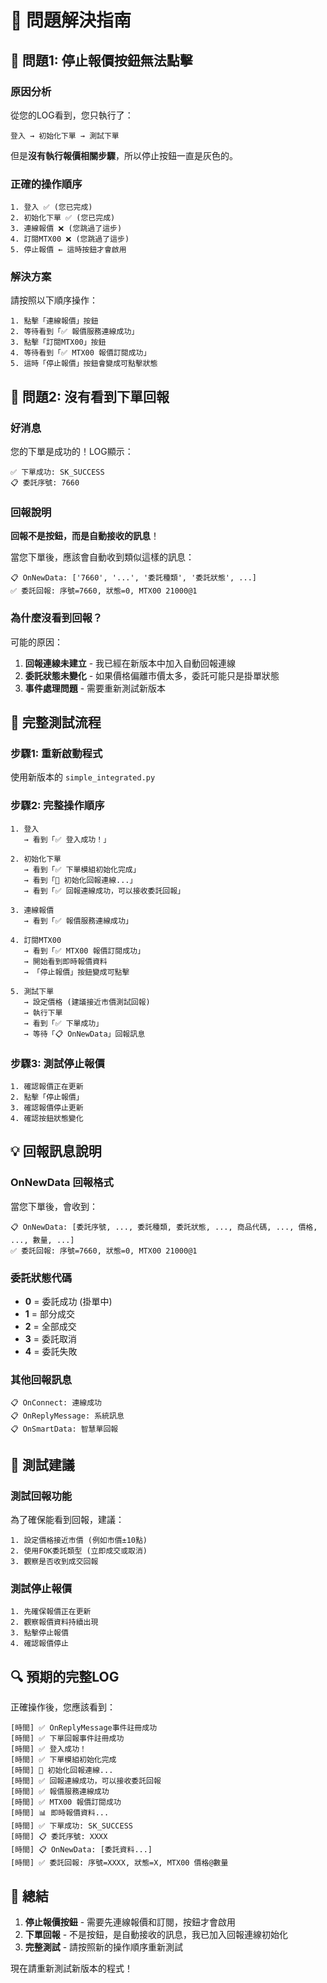 # 🔧 問題解決指南

## 🚨 **問題1: 停止報價按鈕無法點擊**

### **原因分析**
從您的LOG看到，您只執行了：
```
登入 → 初始化下單 → 測試下單
```

但是**沒有執行報價相關步驟**，所以停止按鈕一直是灰色的。

### **正確的操作順序**
```
1. 登入 ✅ (您已完成)
2. 初始化下單 ✅ (您已完成)
3. 連線報價 ❌ (您跳過了這步)
4. 訂閱MTX00 ❌ (您跳過了這步)
5. 停止報價 ← 這時按鈕才會啟用
```

### **解決方案**
請按照以下順序操作：
```
1. 點擊「連線報價」按鈕
2. 等待看到「✅ 報價服務連線成功」
3. 點擊「訂閱MTX00」按鈕  
4. 等待看到「✅ MTX00 報價訂閱成功」
5. 這時「停止報價」按鈕會變成可點擊狀態
```

## 🚨 **問題2: 沒有看到下單回報**

### **好消息**
您的下單是成功的！LOG顯示：
```
✅ 下單成功: SK_SUCCESS
📋 委託序號: 7660
```

### **回報說明**
**回報不是按鈕，而是自動接收的訊息**！

當您下單後，應該會自動收到類似這樣的訊息：
```
📋 OnNewData: ['7660', '...', '委託種類', '委託狀態', ...]
✅ 委託回報: 序號=7660, 狀態=0, MTX00 21000@1
```

### **為什麼沒看到回報？**
可能的原因：
1. **回報連線未建立** - 我已經在新版本中加入自動回報連線
2. **委託狀態未變化** - 如果價格偏離市價太多，委託可能只是掛單狀態
3. **事件處理問題** - 需要重新測試新版本

## 🔧 **完整測試流程**

### **步驟1: 重新啟動程式**
使用新版本的 `simple_integrated.py`

### **步驟2: 完整操作順序**
```
1. 登入
   → 看到「✅ 登入成功！」

2. 初始化下單  
   → 看到「✅ 下單模組初始化完成」
   → 看到「🔗 初始化回報連線...」
   → 看到「✅ 回報連線成功，可以接收委託回報」

3. 連線報價
   → 看到「✅ 報價服務連線成功」

4. 訂閱MTX00
   → 看到「✅ MTX00 報價訂閱成功」
   → 開始看到即時報價資料
   → 「停止報價」按鈕變成可點擊

5. 測試下單
   → 設定價格 (建議接近市價測試回報)
   → 執行下單
   → 看到「✅ 下單成功」
   → 等待「📋 OnNewData」回報訊息
```

### **步驟3: 測試停止報價**
```
1. 確認報價正在更新
2. 點擊「停止報價」
3. 確認報價停止更新
4. 確認按鈕狀態變化
```

## 💡 **回報訊息說明**

### **OnNewData 回報格式**
當您下單後，會收到：
```
📋 OnNewData: [委託序號, ..., 委託種類, 委託狀態, ..., 商品代碼, ..., 價格, ..., 數量, ...]
✅ 委託回報: 序號=7660, 狀態=0, MTX00 21000@1
```

### **委託狀態代碼**
- **0** = 委託成功 (掛單中)
- **1** = 部分成交
- **2** = 全部成交  
- **3** = 委託取消
- **4** = 委託失敗

### **其他回報訊息**
```
📋 OnConnect: 連線成功
📋 OnReplyMessage: 系統訊息
📋 OnSmartData: 智慧單回報
```

## 🎯 **測試建議**

### **測試回報功能**
為了確保能看到回報，建議：
```
1. 設定價格接近市價 (例如市價±10點)
2. 使用FOK委託類型 (立即成交或取消)
3. 觀察是否收到成交回報
```

### **測試停止報價**
```
1. 先確保報價正在更新
2. 觀察報價資料持續出現
3. 點擊停止報價
4. 確認報價停止
```

## 🔍 **預期的完整LOG**

正確操作後，您應該看到：
```
[時間] ✅ OnReplyMessage事件註冊成功
[時間] ✅ 下單回報事件註冊成功
[時間] ✅ 登入成功！
[時間] ✅ 下單模組初始化完成
[時間] 🔗 初始化回報連線...
[時間] ✅ 回報連線成功，可以接收委託回報
[時間] ✅ 報價服務連線成功
[時間] ✅ MTX00 報價訂閱成功
[時間] 📊 即時報價資料...
[時間] ✅ 下單成功: SK_SUCCESS
[時間] 📋 委託序號: XXXX
[時間] 📋 OnNewData: [委託資料...]
[時間] ✅ 委託回報: 序號=XXXX, 狀態=X, MTX00 價格@數量
```

## 🎉 **總結**

1. **停止報價按鈕** - 需要先連線報價和訂閱，按鈕才會啟用
2. **下單回報** - 不是按鈕，是自動接收的訊息，我已加入回報連線初始化
3. **完整測試** - 請按照新的操作順序重新測試

現在請重新測試新版本的程式！
